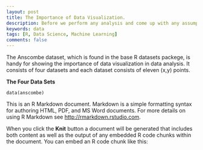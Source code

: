 ```yaml
---
layout: post
title: The Importance of Data Visualization.
description: Before we perform any analysis and come up with any assumptions about the distributions of and relationships between variables in our datasets, it is always a good idea to visualize our data in order to understand their properties and identify appropriate analytics techniques. In this post, let's see the dramatic differences in conclutions that we can make based on (1) simple statistics only, and (2) data visualization.
keywords: data
tags: [R, Data Science, Machine Learning]
comments: false
---
```


The Anscombe dataset, which is found in the base R datasets packege, is handy for showing the importance of data visualization in data analysis. It consists of four datasets and each dataset consists of eleven (x,y) points.

**The Four Data Sets**

```{r echo=TRUE}
data(anscombe)
```

This is an R Markdown document. Markdown is a simple formatting syntax for authoring HTML, PDF, and MS Word documents. For more details on using R Markdown see <http://rmarkdown.rstudio.com>.

When you click the **Knit** button a document will be generated that includes both content as well as the output of any embedded R code chunks within the document. You can embed an R code chunk like this:

